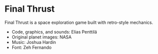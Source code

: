 # Final Thrust

Final Thrust is a space exploration game built with retro-style mechanics.

- Code, graphics, and sounds: Elias Penttilä
- Original planet images: NASA
- Music: Joshua Hardin
- Font: Zeh Fernando
